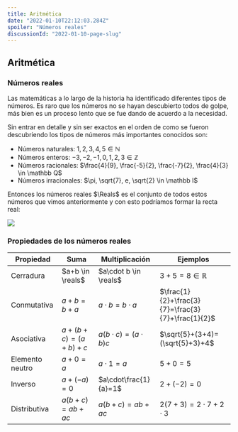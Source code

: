 ```yaml
---
title: Aritmética
date: "2022-01-10T22:12:03.284Z"
spoiler: "Números reales"
discussionId: "2022-01-10-page-slug"
---
```


## Aritmética

### Números reales

Las matemáticas a lo largo de la historia ha identificado diferentes tipos de números. Es raro que los números no se hayan descubierto todos de golpe, más bien es un proceso lento que se fue dando de acuerdo a la necesidad.

Sin entrar en detalle y sin ser exactos en el orden de como se fueron descubriendo los tipos de números más importantes conocidos son:

* Números naturales: $1, 2, 3, 4, 5 \in \mathbb N$
* Números enteros: $-3, -2, -1, 0, 1, 2, 3 \in \mathbb Z$
* Números racionales: $\frac{4}{9}, \frac{-5}{2}, \frac{-7}{2}, \frac{4}{3} \in \mathbb Q$
* Números irracionales: $\pi, \sqrt{7}, e, \sqrt{2} \in \mathbb I$

Entonces los números reales $\Reals$ es el conjunto de todos estos números que vimos anteriormente y con esto podríamos formar la recta real:

![](https://calculo.cc/N%C3%BAmeros\_reales/imagenes/Conjuntos\_numericos/recta\_real.jpg)

### Propiedades de los números reales

| Propiedad       | Suma              | Multiplicación            | Ejemplos                                           |
| --------------- | ----------------- | ------------------------- | -------------------------------------------------- |
| Cerradura       | $a+b \in \reals$  | $a\cdot b \in \reals$     | $3+5=8 \in \mathbb R$                              |
| Conmutativa     | $a+b=b+a$         | $a\cdot b=b\cdot a$       | $\frac{1}{2}+\frac{3}{7}=\frac{3}{7}+\frac{1}{2}$ |
| Asociativa      | $a+(b+c)=(a+b)+c$ | $a(b\cdot c)=(a\cdot b)c$ | $\sqrt{5}+(3+4)=(\sqrt{5}+3)+4$                  |
| Elemento neutro | $a+0=a$           | $a\cdot1=a$               | $5+0=5$                                           |
| Inverso         | $a+(-a)=0$        | $a\cdot\frac{1}{a}=1$     | $2+(-2)=0$                                        |
| Distributiva    | $a(b+c)=ab+ac$    | $a(b+c)=ab+ac$            | $2(7+3)=2\cdot7+2\cdot3$                          |
